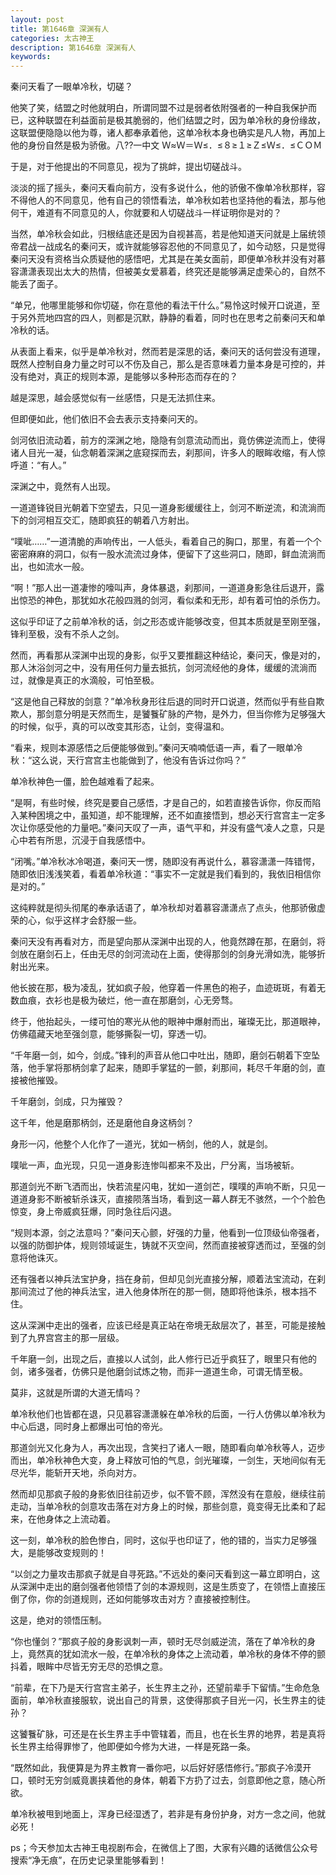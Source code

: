 ```yaml
---
layout: post
title: 第1646章 深渊有人
categories: 太古神王
description: 第1646章 深渊有人
keywords:
---
```


秦问天看了一眼单冷秋，切磋？

他笑了笑，结盟之时他就明白，所谓同盟不过是弱者依附强者的一种自我保护而已，这种联盟在利益面前是极其脆弱的，他们结盟之时，因为单冷秋的身份缘故，这联盟便隐隐以他为尊，诸人都奉承着他，这单冷秋本身也确实是凡人物，再加上他的身份自然是极为骄傲。八??一中文 Ｗ≈Ｗ＝Ｗ≤．≤８≥１≥Ｚ≤Ｗ≤．≤ＣＯＭ

于是，对于他提出的不同意见，视为了挑衅，提出切磋战斗。

淡淡的摇了摇头，秦问天看向前方，没有多说什么，他的骄傲不像单冷秋那样，容不得他人的不同意见，他有自己的领悟看法，单冷秋如若也坚持他的看法，那与他何干，难道有不同意见的人，你就要和人切磋战斗一样证明你是对的？

当然，单冷秋会如此，归根结底还是因为自视甚高，若是他知道天问就是上届统领帝君战一战成名的秦问天，或许就能够容忍他的不同意见了，如今动怒，只是觉得秦问天没有资格当众质疑他的感悟吧，尤其是在美女面前，即便单冷秋并没有对慕容潇潇表现出太大的热情，但被美女爱慕着，终究还是能够满足虚荣心的，自然不能丢了面子。

“单兄，他哪里能够和你切磋，你在意他的看法干什么。”易怜这时候开口说道，至于另外荒地四宫的四人，则都是沉默，静静的看着，同时也在思考之前秦问天和单冷秋的话。

从表面上看来，似乎是单冷秋对，然而若是深思的话，秦问天的话何尝没有道理，既然人控制自身力量之时可以不伤及自己，那么是否意味着力量本身是可控的，并没有绝对，真正的规则本源，是能够以多种形态而存在的？

越是深思，越会感觉似有一丝感悟，只是无法抓住来。

但即便如此，他们依旧不会去表示支持秦问天的。

剑河依旧流动着，前方的深渊之地，隐隐有剑意流动而出，竟仿佛逆流而上，使得诸人目光一凝，仙念朝着深渊之底窥探而去，刹那间，许多人的眼眸收缩，有人惊呼道：“有人。”

深渊之中，竟然有人出现。

一道道锋锐目光朝着下空望去，只见一道身影缓缓往上，剑河不断逆流，和流淌而下的剑河相互交汇，随即疯狂的朝着八方射出。

“噗呲……”一道清脆的声响传出，一人低头，看着自己的胸口，那里，有着一个个密密麻麻的洞口，似有一股水流流过身体，便留下了这些洞口，随即，鲜血流淌而出，也如流水一般。

“啊！”那人出一道凄惨的嚎叫声，身体暴退，刹那间，一道道身影急往后退开，露出惊恐的神色，那犹如水花般四溅的剑河，看似柔和无形，却有着可怕的杀伤力。

这似乎印证了之前单冷秋的话，剑之形态或许能够改变，但其本质就是至刚至强，锋利至极，没有不杀人之剑。

然而，再看那从深渊中出现的身影，似乎又要推翻这种结论，秦问天，像是对的，那人沐浴剑河之中，没有用任何力量去抵抗，剑河流经他的身体，缓缓的流淌而过，就像是真正的水滴般，可怕至极。

“这是他自己释放的剑意？”单冷秋身形往后退的同时开口说道，然而似乎有些自欺欺人，那剑意分明是天然而生，是饕餮矿脉的产物，是外力，但当你修为足够强大的时候，似乎，真的可以改变其形态，让剑，变得温和。

“看来，规则本源感悟之后便能够做到。”秦问天喃喃低语一声，看了一眼单冷秋：“这么说，天行宫宫主也能做到了，他没有告诉过你吗？”

单冷秋神色一僵，脸色越难看了起来。

“是啊，有些时候，终究是要自己感悟，才是自己的，如若直接告诉你，你反而陷入某种困境之中，虽知道，却不能理解，还不如直接悟到，想必天行宫宫主一定多次让你感受他的力量吧。”秦问天叹了一声，语气平和，并没有盛气凌人之意，只是心中若有所思，沉浸于自我感悟中。

“闭嘴。”单冷秋冰冷喝道，秦问天一愣，随即没有再说什么，慕容潇潇一阵错愕，随即依旧浅浅笑着，看着单冷秋道：“事实不一定就是我们看到的，我依旧相信你是对的。”

这纯粹就是彻头彻尾的奉承话语了，单冷秋却对着慕容潇潇点了点头，他那骄傲虚荣的心，似乎这样才会舒服一些。

秦问天没有再看对方，而是望向那从深渊中出现的人，他竟然蹲在那，在磨剑，将剑放在磨剑石上，任由无尽的剑河流动在上面，使得那剑的剑身光滑如洗，能够折射出光来。

他长披在那，极为凌乱，犹如疯子般，他穿着一件黑色的袍子，血迹斑斑，有着无数血痕，衣衫也是极为破烂，他一直在那磨剑，心无旁骛。

终于，他抬起头，一缕可怕的寒光从他的眼神中爆射而出，璀璨无比，那道眼神，仿佛蕴藏天地至强剑意，能够撕裂一切，穿透一切。

“千年磨一剑，如今，剑成。”锋利的声音从他口中吐出，随即，磨剑石朝着下空坠落，他手掌将那柄剑拿了起来，随即手掌猛的一颤，刹那间，耗尽千年磨的剑，直接被他摧毁。

千年磨剑，剑成，只为摧毁？

这千年，他是磨那柄剑，还是磨他自身这柄剑？

身形一闪，他整个人化作了一道光，犹如一柄剑，他的人，就是剑。

噗呲一声，血光现，只见一道身影连惨叫都来不及出，尸分离，当场被斩。

那道剑光不断飞洒而出，快若流星闪电，犹如一道剑芒，噗噗的声响不断，只见一道道身影不断被斩杀诛灭，直接陨落当场，看到这一幕人群无不骇然，一个个脸色惊变，身上帝威疯狂爆，同时急往后闪退。

“规则本源，剑之法意吗？”秦问天心颤，好强的力量，他看到一位顶级仙帝强者，以强的防御护体，规则领域诞生，铸就不灭空间，然而直接被穿透而过，至强的剑意将他诛灭。

还有强者以神兵法宝护身，挡在身前，但却见剑光直接分解，顺着法宝流动，在刹那间流过了他的神兵法宝，进入他身体所在的那一侧，随即将他诛杀，根本挡不住。

这从深渊中走出的强者，应该已经是真正站在帝境无敌层次了，甚至，可能是接触到了九界宫宫主的那一层级。

千年磨一剑，出现之后，直接以人试剑，此人修行已近乎疯狂了，眼里只有他的剑，诸多强者，仿佛只是他磨剑试炼之物，而非一道道生命，可谓无情至极。

莫非，这就是所谓的大道无情吗？

单冷秋他们也皆都在退，只见慕容潇潇躲在单冷秋的后面，一行人仿佛以单冷秋为中心后退，同时身上都爆出可怕的帝光。

那道剑光又化身为人，再次出现，含笑扫了诸人一眼，随即看向单冷秋等人，迈步而出，单冷秋神色大变，身上释放可怕的气息，剑光璀璨，一剑生，天地间似有无尽光华，能斩开天地，杀向对方。

然而却见那疯子般的身影依旧往前迈步，似不管不顾，浑然没有在意般，继续往前走动，当单冷秋的剑意攻击落在对方身上的时候，那些剑意，竟变得无比柔和了起来，在他身体之上流动着。

这一刻，单冷秋的脸色惨白，同时，这似乎也印证了，他的错的，当实力足够强大，是能够改变规则的！

“以剑之力量攻击那疯子就是自寻死路。”不远处的秦问天看到这一幕立即明白，这从深渊中走出的磨剑强者他领悟了剑的本源规则，这是生质变了，在领悟上直接压倒了你，你的剑道规则，还如何能够攻击对方？直接被控制住。

这是，绝对的领悟压制。

“你也懂剑？”那疯子般的身影讽刺一声，顿时无尽剑威逆流，落在了单冷秋的身上，竟然真的犹如流水一般，在单冷秋的身体之上流动着，单冷秋的身体不停的颤抖着，眼眸中尽皆无穷无尽的恐惧之意。

“前辈，在下乃是天行宫宫主弟子，长生界主之孙，还望前辈手下留情。”生命危急面前，单冷秋直接服软，说出自己的背景，这使得那疯子目光一闪，长生界主的徒孙？

这饕餮矿脉，可还是在长生界主手中管辖着，而且，也在长生界的地界，若是真将长生界主给得罪惨了，他即便如今修为大进，一样是死路一条。

“既然如此，我便算是为界主教育一番你吧，以后好好感悟修行。”那疯子冷漠开口，顿时无穷剑威竟裹挟着他的身体，朝着下方扔了过去，剑意即他之意，随心所欲。

单冷秋被甩到地面上，浑身已经湿透了，若非是有身份护身，对方一念之间，他就必死！

ps；今天参加太古神王电视剧布会，在微信上了图，大家有兴趣的话微信公众号搜索“净无痕”，在历史记录里能够看到！
